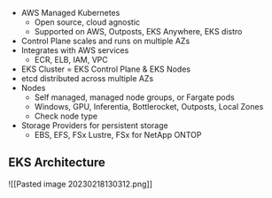 
- AWS Managed Kubernetes
	- Open source, cloud agnostic
	- Supported on AWS, Outposts, EKS Anywhere, EKS distro
- Control Plane scales and runs on multiple AZs
- Integrates with AWS services
	- ECR, ELB, IAM, VPC
- EKS Cluster = EKS Control Plane & EKS Nodes
- etcd distributed across multiple AZs
- Nodes
	- Self managed, managed node groups, or Fargate pods
	- Windows, GPU, Inferentia, Bottlerocket, Outposts, Local Zones
	- Check node type
- Storage Providers for persistent storage
	- EBS, EFS, FSx Lustre, FSx for NetApp ONTOP

## EKS Architecture

![[Pasted image 20230218130312.png]]